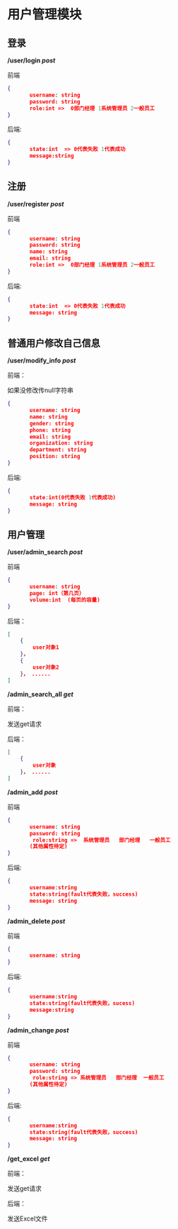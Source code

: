 # **用户管理模块**

## **登录**

**/user/login *post***

前端

```json
{
    ​	username: string
    ​	password: string
    ​	role:int =>  0部门经理 1系统管理员 2一般员工
}
```

后端:

```json
{
    ​	state:int  => 0代表失败 1代表成功
    ​	message:string
}
```



## **注册**

**/user/register *post***

前端

```json
{
    ​	username: string
    ​	password: string
    ​	name: string
    ​	email: string
    ​	role:int =>  0部门经理 1系统管理员 2一般员工
}
```

后端:

```json
{
    ​	state:int  => 0代表失败 1代表成功
    ​	message: string
}
```



## **普通用户修改自己信息**

**/user/modify_info  *post***

前端：

如果没修改传null字符串

```json
{
    ​   username: string
    ​	name: string
    ​	gender: string
    ​	phone: string
    ​	email: string
    ​	organization: string
    ​	department: string
    ​	position: string
}
```

后端:

```json
{
    ​	state:int(0代表失败 1代表成功)
    ​	message: string
}
```



## **用户管理**

**/user/admin_search *post***

前端

```json
{
    ​	username: string
    ​	page: int（第几页）
    ​	volume:int  (每页的容量)
}
```

后端：

```json
[
    {
        user对象1
    }，
    {
		user对象2
    }， ......
]
```

 

**/admin_search_all  *get***

前端：

发送get请求

后端：

```json
[
    {
        user对象
    }， ......
]

```

 

**/admin_add  *post***

前端

```json
{
    ​	username: string
    ​	password: string
    ​	 role:string =>  系统管理员   部门经理   一般员工
    ​	(其他属性待定)
}
```

后端:

```json
{	
    ​	username:string
    ​	state:string(fault代表失败，success)
    ​	message: string
}
```



**/admin_delete *post***

前端

```json
{
    ​	username: string
}
```

后端:

```json
{	
    ​	username:string
    ​	state:string(fault代表失败，sucess)
    ​	message:string
}
```



**/admin_change *post***

前端

```json
{
    ​	username: string
    ​	password: string
    ​	 role:string => 系统管理员   部门经理  一般员工
    ​	(其他属性待定)
}
```

后端:

```json
{	
    ​	username:string
    ​	state:string(fault代表失败，success)
    ​	message: string
}
```

 

**/get_excel *get***

前端：

发送get请求

后端：

发送Excel文件



# 